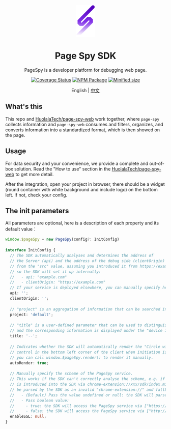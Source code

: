 [page-spy-web]: https://github.com/HuolalaTech/page-spy-web.git 'page-spy-web'
[coveralls-image]: https://coveralls.io/repos/github/HuolalaTech/page-spy/badge.svg?branch=main
[coveralls-url]: https://coveralls.io/github/HuolalaTech/page-spy?branch=main
[npm-image]: https://img.shields.io/npm/v/@huolala-tech/page-spy
[npm-url]: https://www.npmjs.com/package/@huolala-tech/page-spy
[minified-image]: https://img.shields.io/bundlephobia/min/@huolala-tech/page-spy
[minified-url]: https://unpkg.com/browse/@huolala-tech/page-spy/dist/index.min.js

<div align="center">
  <img src="./logo.svg" height="100" />

  <h1>Page Spy SDK</h1>
  <p>PageSpy is a developer platform for debugging web page.</p>

[![Coverage Status][coveralls-image]][coveralls-url] [![NPM Package][npm-image]][npm-url] [![Minified size][minified-image]][minified-url]

English | [中文](./README.md)

</div>

## What's this

This repo and [HuolalaTech/page-spy-web][page-spy-web] work together, where `page-spy` collects information and `page-spy-web` consumes and filters, organizes, and converts information into a standardized format, which is then showed on the page.

## Usage

For data security and your convenience, we provide a complete and out-of-box solution. Read the "How to use" section in the [HuolalaTech/page-spy-web][page-spy-web]
to get more detail.

After the integration, open your project in browser, there should be a widget (round container with white background and include logo) on the bottom left. If not, check your config.

## The init parameters

All parameters are optional, here is a description of each property and its default value：

```ts
window.$pageSpy = new PageSpy(config?: InitConfig)

interface InitConfig {
  // The SDK automatically analyses and determines the address of
  // the Server (api) and the address of the debug side (clientOrigin)
  // from the "src" value, assuming you introduced it from https://example.com/page-spy/index.min.js,
  // so the SDK will set it up internally:
  //   - api: "example.com"
  //   - clientOrigin: "https://example.com"
  // If your service is deployed elsewhere, you can manually specify here to override.
  api: '';
  clientOrigin: '';

  // "project" is an aggregation of information that can be searched in the room list on the debug side.
  project: 'default';

  // "title" is a user-defined parameter that can be used to distinguish the current debugging client,
  // and the corresponding information is displayed under the "device id" in each debugging connection panel.
  title: '--';

  // Indicates whether the SDK will automatically render the "Circle with Logo on White Background"
  // control in the bottom left corner of the client when initiation is complete. If set to false,
  // you can call window.$pageSpy.render() to render it manually.
  autoRender: true;

  // Manually specify the scheme of the PageSpy service.
  // This works if the SDK can't correctly analyse the scheme, e.g. if PageSpy's browser plugin
  // is introduced into the SDK via chrome-extension://xxx/sdk/index.min.js, which will be
  // be parsed by the SDK as an invalid "chrome-extension://" and fallback to ["http://", "ws://"].
  //   - (Default) Pass the value undefined or null: the SDK will parse it automatically;
  //   - Pass boolean value:
  //     - true: the SDK will access the PageSpy service via ["https://", "wss://"].
  //     - false: the SDK will access the PageSpy service via ["http://", "wss://"]
  enableSSL: null;
}
```
